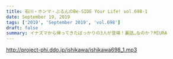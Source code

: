 ```yaml
---
title: 石川・ホンマ・ぶるんのBe-SIDE Your Life! vol.698-1
date: September 19, 2019
tags: ['2019', 'September 2019', 'vol.698']
draft: false
summary: イナズマから帰ってきたばっかりの3人が登場！裏話…なのか？MIURA
---
```


http://project-phi.ddo.jp/ishikawa/ishikawa698_1.mp3